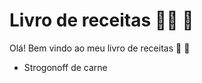 # Livro de receitas :man_cook: :book:

Olá! Bem vindo ao meu livro de receitas :wave: :meat_on_bone:

- Strogonoff de carne
